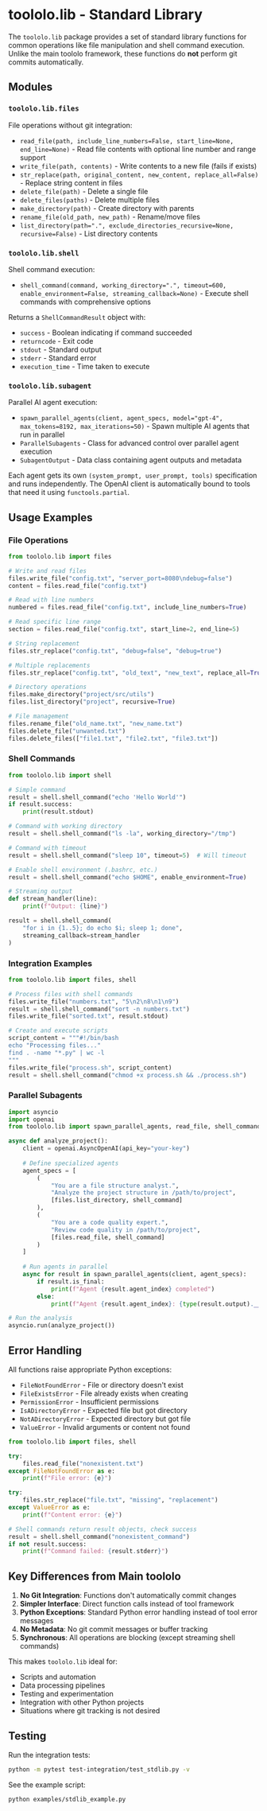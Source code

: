 # toololo.lib - Standard Library

The `toololo.lib` package provides a set of standard library functions for common operations like file manipulation and shell command execution. Unlike the main toololo framework, these functions do **not** perform git commits automatically.

## Modules

### `toololo.lib.files`

File operations without git integration:

- `read_file(path, include_line_numbers=False, start_line=None, end_line=None)` - Read file contents with optional line number and range support
- `write_file(path, contents)` - Write contents to a new file (fails if exists)
- `str_replace(path, original_content, new_content, replace_all=False)` - Replace string content in files
- `delete_file(path)` - Delete a single file
- `delete_files(paths)` - Delete multiple files
- `make_directory(path)` - Create directory with parents
- `rename_file(old_path, new_path)` - Rename/move files
- `list_directory(path=".", exclude_directories_recursive=None, recursive=False)` - List directory contents

### `toololo.lib.shell`

Shell command execution:

- `shell_command(command, working_directory=".", timeout=600, enable_environment=False, streaming_callback=None)` - Execute shell commands with comprehensive options

Returns a `ShellCommandResult` object with:
- `success` - Boolean indicating if command succeeded
- `returncode` - Exit code
- `stdout` - Standard output
- `stderr` - Standard error
- `execution_time` - Time taken to execute

### `toololo.lib.subagent`

Parallel AI agent execution:

- `spawn_parallel_agents(client, agent_specs, model="gpt-4", max_tokens=8192, max_iterations=50)` - Spawn multiple AI agents that run in parallel
- `ParallelSubagents` - Class for advanced control over parallel agent execution
- `SubagentOutput` - Data class containing agent outputs and metadata

Each agent gets its own `(system_prompt, user_prompt, tools)` specification and runs independently. The OpenAI client is automatically bound to tools that need it using `functools.partial`.

## Usage Examples

### File Operations

```python
from toololo.lib import files

# Write and read files
files.write_file("config.txt", "server_port=8080\ndebug=false")
content = files.read_file("config.txt")

# Read with line numbers
numbered = files.read_file("config.txt", include_line_numbers=True)

# Read specific line range
section = files.read_file("config.txt", start_line=2, end_line=5)

# String replacement
files.str_replace("config.txt", "debug=false", "debug=true")

# Multiple replacements
files.str_replace("config.txt", "old_text", "new_text", replace_all=True)

# Directory operations
files.make_directory("project/src/utils")
files.list_directory("project", recursive=True)

# File management
files.rename_file("old_name.txt", "new_name.txt")
files.delete_file("unwanted.txt")
files.delete_files(["file1.txt", "file2.txt", "file3.txt"])
```

### Shell Commands

```python
from toololo.lib import shell

# Simple command
result = shell.shell_command("echo 'Hello World'")
if result.success:
    print(result.stdout)

# Command with working directory
result = shell.shell_command("ls -la", working_directory="/tmp")

# Command with timeout
result = shell.shell_command("sleep 10", timeout=5)  # Will timeout

# Enable shell environment (.bashrc, etc.)
result = shell.shell_command("echo $HOME", enable_environment=True)

# Streaming output
def stream_handler(line):
    print(f"Output: {line}")

result = shell.shell_command(
    "for i in {1..5}; do echo $i; sleep 1; done",
    streaming_callback=stream_handler
)
```

### Integration Examples

```python
from toololo.lib import files, shell

# Process files with shell commands
files.write_file("numbers.txt", "5\n2\n8\n1\n9")
result = shell.shell_command("sort -n numbers.txt")
files.write_file("sorted.txt", result.stdout)

# Create and execute scripts
script_content = """#!/bin/bash
echo "Processing files..."
find . -name "*.py" | wc -l
"""
files.write_file("process.sh", script_content)
result = shell.shell_command("chmod +x process.sh && ./process.sh")
```

### Parallel Subagents

```python
import asyncio
import openai
from toololo.lib import spawn_parallel_agents, read_file, shell_command

async def analyze_project():
    client = openai.AsyncOpenAI(api_key="your-key")
    
    # Define specialized agents
    agent_specs = [
        (
            "You are a file structure analyst.",
            "Analyze the project structure in /path/to/project",
            [files.list_directory, shell_command]
        ),
        (
            "You are a code quality expert.", 
            "Review code quality in /path/to/project",
            [files.read_file, shell_command]
        )
    ]
    
    # Run agents in parallel
    async for result in spawn_parallel_agents(client, agent_specs):
        if result.is_final:
            print(f"Agent {result.agent_index} completed")
        else:
            print(f"Agent {result.agent_index}: {type(result.output).__name__}")

# Run the analysis
asyncio.run(analyze_project())
```

## Error Handling

All functions raise appropriate Python exceptions:

- `FileNotFoundError` - File or directory doesn't exist
- `FileExistsError` - File already exists when creating
- `PermissionError` - Insufficient permissions
- `IsADirectoryError` - Expected file but got directory
- `NotADirectoryError` - Expected directory but got file
- `ValueError` - Invalid arguments or content not found

```python
from toololo.lib import files, shell

try:
    files.read_file("nonexistent.txt")
except FileNotFoundError as e:
    print(f"File error: {e}")

try:
    files.str_replace("file.txt", "missing", "replacement")
except ValueError as e:
    print(f"Content error: {e}")

# Shell commands return result objects, check success
result = shell.shell_command("nonexistent_command")
if not result.success:
    print(f"Command failed: {result.stderr}")
```

## Key Differences from Main toololo

1. **No Git Integration**: Functions don't automatically commit changes
2. **Simpler Interface**: Direct function calls instead of tool framework
3. **Python Exceptions**: Standard Python error handling instead of tool error messages
4. **No Metadata**: No git commit messages or buffer tracking
5. **Synchronous**: All operations are blocking (except streaming shell commands)

This makes `toololo.lib` ideal for:
- Scripts and automation
- Data processing pipelines
- Testing and experimentation
- Integration with other Python projects
- Situations where git tracking is not desired

## Testing

Run the integration tests:

```bash
python -m pytest test-integration/test_stdlib.py -v
```

See the example script:

```bash
python examples/stdlib_example.py
```
